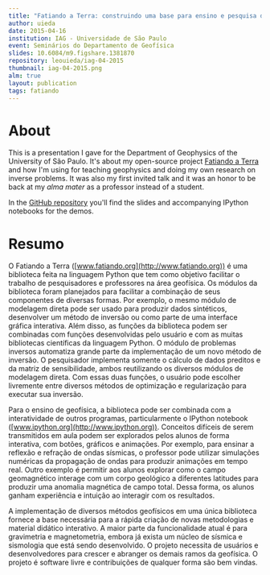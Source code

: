 ```yaml
---
title: "Fatiando a Terra: construindo uma base para ensino e pesquisa de geofísica"
author: uieda
date: 2015-04-16
institution: IAG - Universidade de São Paulo
event: Seminários do Departamento de Geofísica
slides: 10.6084/m9.figshare.1381870
repository: leouieda/iag-04-2015
thumbnail: iag-04-2015.png
alm: true
layout: publication
tags: fatiando
---
```


# About

This is a presentation I gave for the Department of Geophysics of the
University of São Paulo.
It's about my open-source project
[Fatiando a Terra](http://www.fatiando.org) and how I'm using for teaching
geophysics and doing my own research on inverse problems.
It was also my first invited talk and it was an honor to be back at my *alma
mater* as a professor instead of a student.

In the [GitHub repository](https://github.com/leouieda/iag-04-2015) you'll find
the slides and accompanying IPython notebooks for the demos.

<script async class="speakerdeck-embed"
data-id="21818fd003fe42b7bb20a0d1127f0f8e" data-ratio="1.33333333333333"
src="//speakerdeck.com/assets/embed.js"></script>

# Resumo

O Fatiando a Terra ([www.fatiando.org](http://www.fatiando.org)) é uma
biblioteca feita na linguagem Python que tem como objetivo facilitar o trabalho
de pesquisadores e professores na área geofísica. Os módulos da biblioteca
foram planejados para facilitar a combinação de seus componentes de diversas
formas. Por exemplo, o mesmo módulo de modelagem direta pode ser usado para
produzir dados sintéticos, desenvolver um método de inversão ou como parte de
uma interface gráfica interativa. Além disso, as funções da biblioteca podem
ser combinadas com funções desenvolvidas pelo usuário e com as muitas
bibliotecas científicas da linguagem Python. O módulo de problemas inversos
automatiza grande parte da implementação de um novo método de inversão. O
pesquisador implementa somente o cálculo de dados preditos e da matriz de
sensibilidade, ambos reutilizando os diversos módulos de modelagem direta. Com
essas duas funções, o usuário pode escolher livremente entre diversos métodos
de optimização e regularização para executar sua inversão.

Para o ensino de geofísica, a biblioteca pode ser combinada com a
interatividade de outros programas, particularmente o IPython notebook
([www.ipython.org](http://www.ipython.org)). Conceitos difíceis de serem
transmitidos em aula podem ser explorados pelos alunos de forma interativa, com
botões, gráficos e animações.  Por exemplo, para ensinar a reflexão e refração
de ondas sísmicas, o professor pode utilizar simulações numéricas da propagação
de ondas para produzir animações em tempo real. Outro exemplo é permitir aos
alunos explorar como o campo geomagnético interage com um corpo geológico a
diferentes latitudes para produzir uma anomalia magnética de campo total. Dessa
forma, os alunos ganham experiência e intuição ao interagir com os resultados.

A implementação de diversos métodos geofísicos em uma única biblioteca fornece
a base necessária para a rápida criação de novas metodologias e material
didático interativo. A maior parte da funcionalidade atual é para gravimetria e
magnetometria, embora já exista um núcleo de sísmica e sismologia que está
sendo desenvolvido. O projeto necessita de usuários e desenvolvedores para
crescer e abranger os demais ramos da geofísica. O projeto é software livre e
contribuições de qualquer forma são bem vindas.
